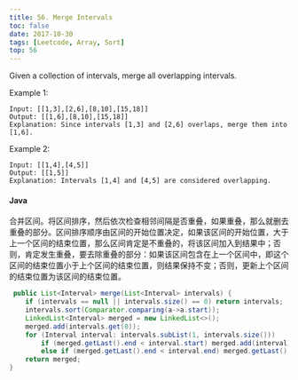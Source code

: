 ```yaml
---
title: 56. Merge Intervals
toc: false
date: 2017-10-30
tags: [Leetcode, Array, Sort]
top: 56
---
```


Given a collection of intervals, merge all overlapping intervals.

Example 1:

```
Input: [[1,3],[2,6],[8,10],[15,18]]
Output: [[1,6],[8,10],[15,18]]
Explanation: Since intervals [1,3] and [2,6] overlaps, merge them into [1,6].
```

Example 2:

```
Input: [[1,4],[4,5]]
Output: [[1,5]]
Explanation: Intervals [1,4] and [4,5] are considered overlapping.
```

#### Java

合并区间。将区间排序，然后依次检查相邻间隔是否重叠，如果重叠，那么就删去重叠的部分。区间排序顺序由区间的开始位置决定，如果该区间的开始位置，大于上一个区间的结束位置，那么区间肯定是不重叠的，将该区间加入到结果中；否则，肯定发生重叠，要去除重叠的部分：如果该区间包含在上一个区间中，即这个区间的结束位置小于上个区间的结束位置，则结果保持不变；否则，更新上个区间的结束位置为该区间的结束位置。

```Java
 public List<Interval> merge(List<Interval> intervals) {
    if (intervals == null || intervals.size() == 0) return intervals;
    intervals.sort(Comparator.comparing(a->a.start));
    LinkedList<Interval> merged = new LinkedList<>();
    merged.add(intervals.get(0));
    for (Interval interval: intervals.subList(1, intervals.size()))
        if (merged.getLast().end < interval.start) merged.add(interval);
        else if (merged.getLast().end < interval.end) merged.getLast().end = interval.end;
    return merged;
}
```